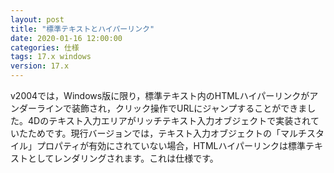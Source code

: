 ```yaml
---
layout: post
title: "標準テキストとハイパーリンク"
date: 2020-01-16 12:00:00
categories: 仕様 
tags: 17.x windows
version: 17.x
---
```


v2004では，Windows版に限り，標準テキスト内のHTMLハイパーリンクがアンダーラインで装飾され，クリック操作でURLにジャンプすることができました。4Dのテキスト入力エリアがリッチテキスト入力オブジェクトで実装されていたためです。現行バージョンでは，テキスト入力オブジェクトの「マルチスタイル」プロパティが有効にされていない場合，HTMLハイパーリンクは標準テキストとしてレンダリングされます。これは仕様です。
